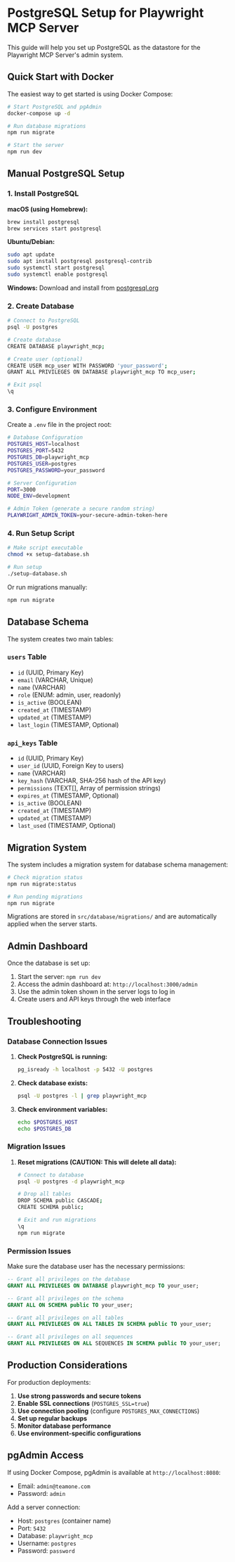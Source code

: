 # PostgreSQL Setup for Playwright MCP Server

This guide will help you set up PostgreSQL as the datastore for the Playwright MCP Server's admin system.

## Quick Start with Docker

The easiest way to get started is using Docker Compose:

```bash
# Start PostgreSQL and pgAdmin
docker-compose up -d

# Run database migrations
npm run migrate

# Start the server
npm run dev
```

## Manual PostgreSQL Setup

### 1. Install PostgreSQL

**macOS (using Homebrew):**
```bash
brew install postgresql
brew services start postgresql
```

**Ubuntu/Debian:**
```bash
sudo apt update
sudo apt install postgresql postgresql-contrib
sudo systemctl start postgresql
sudo systemctl enable postgresql
```

**Windows:**
Download and install from [postgresql.org](https://www.postgresql.org/download/windows/)

### 2. Create Database

```bash
# Connect to PostgreSQL
psql -U postgres

# Create database
CREATE DATABASE playwright_mcp;

# Create user (optional)
CREATE USER mcp_user WITH PASSWORD 'your_password';
GRANT ALL PRIVILEGES ON DATABASE playwright_mcp TO mcp_user;

# Exit psql
\q
```

### 3. Configure Environment

Create a `.env` file in the project root:

```bash
# Database Configuration
POSTGRES_HOST=localhost
POSTGRES_PORT=5432
POSTGRES_DB=playwright_mcp
POSTGRES_USER=postgres
POSTGRES_PASSWORD=your_password

# Server Configuration
PORT=3000
NODE_ENV=development

# Admin Token (generate a secure random string)
PLAYWRIGHT_ADMIN_TOKEN=your-secure-admin-token-here
```

### 4. Run Setup Script

```bash
# Make script executable
chmod +x setup-database.sh

# Run setup
./setup-database.sh
```

Or run migrations manually:

```bash
npm run migrate
```

## Database Schema

The system creates two main tables:

### `users` Table
- `id` (UUID, Primary Key)
- `email` (VARCHAR, Unique)
- `name` (VARCHAR)
- `role` (ENUM: admin, user, readonly)
- `is_active` (BOOLEAN)
- `created_at` (TIMESTAMP)
- `updated_at` (TIMESTAMP)
- `last_login` (TIMESTAMP, Optional)

### `api_keys` Table
- `id` (UUID, Primary Key)
- `user_id` (UUID, Foreign Key to users)
- `name` (VARCHAR)
- `key_hash` (VARCHAR, SHA-256 hash of the API key)
- `permissions` (TEXT[], Array of permission strings)
- `expires_at` (TIMESTAMP, Optional)
- `is_active` (BOOLEAN)
- `created_at` (TIMESTAMP)
- `updated_at` (TIMESTAMP)
- `last_used` (TIMESTAMP, Optional)

## Migration System

The system includes a migration system for database schema management:

```bash
# Check migration status
npm run migrate:status

# Run pending migrations
npm run migrate
```

Migrations are stored in `src/database/migrations/` and are automatically applied when the server starts.

## Admin Dashboard

Once the database is set up:

1. Start the server: `npm run dev`
2. Access the admin dashboard at: `http://localhost:3000/admin`
3. Use the admin token shown in the server logs to log in
4. Create users and API keys through the web interface

## Troubleshooting

### Database Connection Issues

1. **Check PostgreSQL is running:**
   ```bash
   pg_isready -h localhost -p 5432 -U postgres
   ```

2. **Check database exists:**
   ```bash
   psql -U postgres -l | grep playwright_mcp
   ```

3. **Check environment variables:**
   ```bash
   echo $POSTGRES_HOST
   echo $POSTGRES_DB
   ```

### Migration Issues

1. **Reset migrations (CAUTION: This will delete all data):**
   ```bash
   # Connect to database
   psql -U postgres -d playwright_mcp
   
   # Drop all tables
   DROP SCHEMA public CASCADE;
   CREATE SCHEMA public;
   
   # Exit and run migrations
   \q
   npm run migrate
   ```

### Permission Issues

Make sure the database user has the necessary permissions:

```sql
-- Grant all privileges on the database
GRANT ALL PRIVILEGES ON DATABASE playwright_mcp TO your_user;

-- Grant all privileges on the schema
GRANT ALL ON SCHEMA public TO your_user;

-- Grant all privileges on all tables
GRANT ALL PRIVILEGES ON ALL TABLES IN SCHEMA public TO your_user;

-- Grant all privileges on all sequences
GRANT ALL PRIVILEGES ON ALL SEQUENCES IN SCHEMA public TO your_user;
```

## Production Considerations

For production deployments:

1. **Use strong passwords and secure tokens**
2. **Enable SSL connections** (`POSTGRES_SSL=true`)
3. **Use connection pooling** (configure `POSTGRES_MAX_CONNECTIONS`)
4. **Set up regular backups**
5. **Monitor database performance**
6. **Use environment-specific configurations**

## pgAdmin Access

If using Docker Compose, pgAdmin is available at `http://localhost:8080`:
- Email: `admin@teamone.com`
- Password: `admin`

Add a server connection:
- Host: `postgres` (container name)
- Port: `5432`
- Database: `playwright_mcp`
- Username: `postgres`
- Password: `password`

